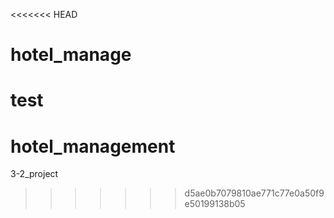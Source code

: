 <<<<<<< HEAD
# hotel_manage
test
=======
# hotel_management
3-2_project
>>>>>>> d5ae0b7079810ae771c77e0a50f9e50199138b05
